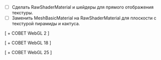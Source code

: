 - [ ] Сделать RawShaderMaterial и шейдеры для прямого отображения текстуры.
- [ ] Заменить MeshBasicMaterial на RawShaderMaterial для плоскости с текстурой пирамиды и кактуса.

[ + СОВЕТ WebGL 2 ]

[ + СОВЕТ WebGL 18 ]

[ + СОВЕТ WebGL 25 ]

